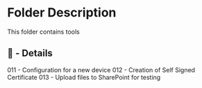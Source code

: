 # Folder Description 

This folder contains tools

## 📜 - Details

011 - Configuration for a new device
012 - Creation of Self Signed Certificate
013 - Upload files to SharePoint for testing